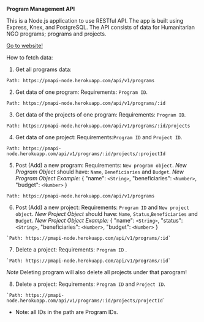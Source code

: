 **Program Management API**

This is a Node.js application to use RESTful API. The app is built using Express, Knex, and PostgreSQL. The API consists of data for Humanitarian NGO programs; programs and projects.

[Go to website!](https://pmapi-node.herokuapp.com)

How to fetch data:

1. Get all programs data:

  `Path: https://pmapi-node.herokuapp.com/api/v1/programs`

2. Get data of one program:
  Requirements: `Program ID`.

  `Path: https://pmapi-node.herokuapp.com/api/v1/programs/:id`

3. Get data of the projects of one program:
  Requirements: `Program ID`.

  `Path: https://pmapi-node.herokuapp.com/api/v1/programs/:id/projects`

4. Get data of one project:
  Requirements:`Program ID` and `Project ID`.

  `Path: https://pmapi-node.herokuapp.com/api/v1/programs/:id/projects/:projectId`

5. Post (Add) a new program:
  Requirements: `New program object`.
  *New Program Object* should have: `Name`, `Beneficiaries` and `Budget`.
  *New Program Object Example:*
  {
    "name": `<String>`,
    "beneficiaries": `<Number>`,
    "budget": `<Number>`
  }

  `Path: https://pmapi-node.herokuapp.com/api/v1/programs`


  6. Post (Add) a new project:
    Requirements: `Program ID` and `New project object`.
    *New Project Object* should have: `Name`, `Status`,`Beneficiaries` and `Budget`.
    *New Project Object Example:*
    {
      "name": `<String>`,
      "status": `<String>`,
      "beneficiaries": `<Number>`,
      "budget": `<Number>`
    }

    `Path: https://pmapi-node.herokuapp.com/api/v1/programs/:id`

  7. Delete a project:
    Requirements: `Program ID` .

    `Path: https://pmapi-node.herokuapp.com/api/v1/programs/:id`

  *Note* Deleting program will also delete all projects under that parogram!

  8. Delete a project:
    Requirements: `Program ID` and `Project ID`.

    `Path: https://pmapi-node.herokuapp.com/api/v1/programs/:id/projects/projectId`


* Note: all IDs in the path are Program IDs.
